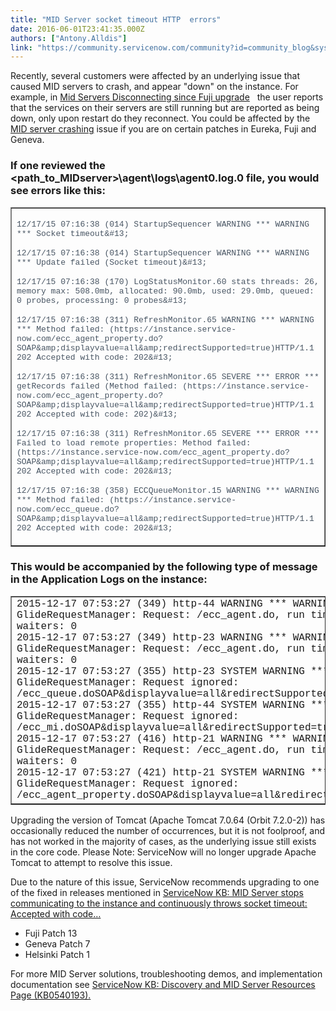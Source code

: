 ```yaml
---
title: "MID Server socket timeout HTTP  errors"
date: 2016-06-01T23:41:35.000Z
authors: ["Antony.Alldis"]
link: "https://community.servicenow.com/community?id=community_blog&sys_id=ba0e2e2ddbd0dbc01dcaf3231f96197b"
---
```

<p>Recently, several customers were affected by an underlying issue that caused MID servers to crash, and appear "down" on the instance. For example, in <a title="Mid Servers Disconnecting since Fuji upgrade" __default_attr="4648" __jive_macro_name="issue" class="jive_macro_issue jive_macro" data-orig-content="Mid Servers Disconnecting since Fuji upgrade" data-renderedposition="9.815340995788574_7.997159004211426_1185_36" href="undefined4648">Mid Servers Disconnecting since Fuji upgrade</a>   the user reports that the services on their servers are still running but are reported as being down, only upon restart do they reconnect. You could be affected by the<a title="i.service-now.com/kb_view.do?sysparm_article=KB0594709" href="https://hi.service-now.com/kb_view.do?sysparm_article=KB0594709"> MID server crashing</a> issue if you are on certain patches in Eureka, Fuji and Geneva.</p><p></p><p></p><h3><span>If one reviewed the &lt;path_to_<span>MIDserver</span>&gt;\agent\logs\agent0.log.0 file, you would see errors like this:</span></h3><table border="1"><tbody><tr><td><p><span style="color: #485563; font-size: 13px; font-family: 'courier new', courier;"><span>12/17/15 07:16:38 (014) <span>StartupSequencer</span> WARNING *** WARNING *** Socket timeout&amp;#13;</span></span></p><p><span style="color: #485563; font-size: 13px; font-family: 'courier new', courier;"><span>12/17/15 07:16:38 (014) <span>StartupSequencer</span> WARNING *** WARNING *** Update failed (Socket timeout)&amp;#13;</span></span></p><p><span style="color: #485563; font-size: 13px; font-family: 'courier new', courier;"><span>12/17/15 07:16:38 (170) <span>LogStatusMonitor</span>.60 stats threads: 26, memory max: 508.0mb, allocated: 90.0mb, used: 29.0mb, queued: 0 probes, processing: 0 probes&amp;#13;</span></span></p><p><span style="color: #485563; font-size: 13px; font-family: 'courier new', courier;"><span>12/17/15 07:16:38 (311) <span>RefreshMonitor</span>.65 WARNING *** WARNING *** Method failed: (<span>https</span>://instance.service-now.com/<span>ecc</span>_agent_property.do?SOAP&amp;amp;<span>displayvalue</span>=all&amp;amp;<span>redirectSupported</span>=true)HTTP/1.1 202 Accepted with code: 202&amp;#13;</span></span></p><p><span style="color: #485563; font-size: 13px; font-family: 'courier new', courier;"><span>12/17/15 07:16:38 (311) <span>RefreshMonitor</span>.65 SEVERE *** ERROR *** <span>getRecords</span> failed (Method failed: (<span>https</span>://instance.service-now.com/<span>ecc</span>_agent_property.do?SOAP&amp;amp;<span>displayvalue</span>=all&amp;amp;<span>redirectSupported</span>=true)HTTP/1.1 202 Accepted with code: 202)&amp;#13;</span></span></p><p><span style="color: #485563; font-size: 13px; font-family: 'courier new', courier;"><span>12/17/15 07:16:38 (311) <span>RefreshMonitor</span>.65 SEVERE *** ERROR *** Failed to load remote properties: Method failed: (<span>https</span>://instance.service-now.com/<span>ecc</span>_agent_property.do?SOAP&amp;amp;<span>displayvalue</span>=all&amp;amp;<span>redirectSupported</span>=true)HTTP/1.1 202 Accepted with code: 202&amp;#13;</span></span></p><p><span style="color: #485563; font-size: 13px; font-family: 'courier new', courier;"><span>12/17/15 07:16:38 (358) <span>ECCQueueMonitor</span>.15 WARNING *** WARNING *** Method failed: (<span>https</span>://instance.service-now.com/<span>ecc</span>_queue.do?SOAP&amp;amp;<span>displayvalue</span>=all&amp;amp;<span>redirectSupported</span>=true)HTTP/1.1 202 Accepted with code: 202&amp;#13;</span></span></p></td></tr></tbody></table><p></p><h3>This would be accompanied by the following type of message in the Application Logs on the instance:</h3><table border="1"><tbody><tr><td><span style="font-family: 'courier new', courier;">2015-12-17 07:53:27 (349) http-44 WARNING *** WARNING *** GlideRequestManager: Request: /ecc_agent.do, run time: 175669, waiters: 0</span><br/><span style="font-family: 'courier new', courier;">2015-12-17 07:53:27 (349) http-23 WARNING *** WARNING *** GlideRequestManager: Request: /ecc_agent.do, run time: 175669, waiters: 0</span><br/><span style="font-family: 'courier new', courier;">2015-12-17 07:53:27 (355) http-23 SYSTEM WARNING *** WARNING *** GlideRequestManager: Request ignored: /ecc_queue.doSOAP&amp;displayvalue=all&amp;redirectSupported=true</span><br/><span style="font-family: 'courier new', courier;">2015-12-17 07:53:27 (355) http-44 SYSTEM WARNING *** WARNING *** GlideRequestManager: Request ignored: /ecc_mi.doSOAP&amp;displayvalue=all&amp;redirectSupported=true</span><br/><span style="font-family: 'courier new', courier;">2015-12-17 07:53:27 (416) http-21 WARNING *** WARNING *** GlideRequestManager: Request: /ecc_agent.do, run time: 175736, waiters: 0</span><br/><span style="font-family: 'courier new', courier;">2015-12-17 07:53:27 (421) http-21 SYSTEM WARNING *** WARNING *** GlideRequestManager: Request ignored: /ecc_agent_property.doSOAP&amp;displayvalue=all&amp;redirectSupported=true</span></td></tr></tbody></table><p></p><p>Upgrading the version of Tomcat (Apache Tomcat 7.0.64 (Orbit 7.2.0-2)) has occasionally reduced the number of occurrences, but it is not foolproof, and has not worked in the majority of cases, as the underlying issue still exists in the core code. Please Note: ServiceNow will no longer upgrade Apache Tomcat to attempt to resolve this issue.</p><p></p><p>Due to the nature of this issue, ServiceNow recommends upgrading to one of the fixed in releases mentioned in <a href="https://hi.service-now.com/kb_view.do?sysparm_article=KB0594709" title="https://hi.service-now.com/kb_view.do?sysparm_article=KB0594709">ServiceNow KB: MID Server stops communicating to the instance and continuously throws socket timeout: Accepted with code…</a></p><ul><li>Fuji Patch 13</li><li>Geneva Patch 7</li><li>Helsinki Patch 1</li></ul><p></p><p>For more MID Server solutions, troubleshooting demos, and implementation documentation see <a href="https://hi.service-now.com/kb_view.do?sysparm_article=KB0540193" title="https://hi.service-now.com/kb_view.do?sysparm_article=KB0540193">ServiceNow KB: Discovery and MID Server Resources Page (KB0540193).</a></p>